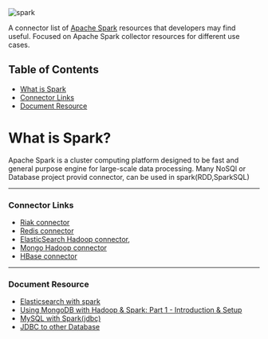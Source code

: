 
<img src="http://snowplowanalytics.com/assets/img/blog/2015/05/spark_logo.png" alt="spark">

A connector list of [Apache Spark](http://spark.apache.org/) resources that developers may find useful. Focused on Apache Spark collector resources for different use cases. 



## Table of Contents
*  [What is Spark](#what-is-spark-collector)
*  [Connector Links](#links-&-tutorials-)
*  [Document Resource](#links-&-tutorials-)


# What is Spark?

Apache Spark is a cluster computing platform designed to be fast and general purpose engine for large-scale data processing.
Many NoSQl or Database project provid connector, can be used in spark(RDD,SparkSQL)



---



### Connector Links 
* [Riak connector](https://github.com/basho/spark-riak-connector)
* [Redis connector](https://github.com/RedisLabs/spark-redis)
* [ElasticSearch Hadoop connector](https://www.elastic.co/downloads/hadoop), 
* [Mongo Hadoop connector](https://github.com/mongodb/mongo-hadoop/wiki/Spark-Usage)
* [HBase connector](https://github.com/nerdammer/spark-hbase-connector)

---



### Document Resource
* [Elasticsearch with spark](https://www.elastic.co/guide/en/elasticsearch/hadoop/current/spark.html)
* [Using MongoDB with Hadoop & Spark: Part 1 - Introduction & Setup](https://www.mongodb.com/blog/post/using-mongodb-hadoop-spark-part-1-introduction-setup)
* [MySQL with Spark(jdbc)](https://www.supergloo.com/fieldnotes/spark-sql-mysql-example-jdbc/)
* [JDBC to other Database](http://spark.apache.org/docs/latest/sql-programming-guide.html#jdbc-to-other-databases)

 
